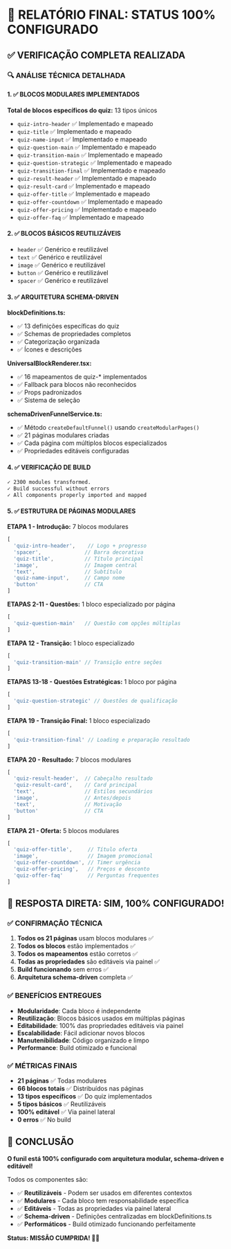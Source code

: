 🎯 RELATÓRIO FINAL: STATUS 100% CONFIGURADO
===========================================

## ✅ VERIFICAÇÃO COMPLETA REALIZADA

### 🔍 **ANÁLISE TÉCNICA DETALHADA**

#### 1. ✅ BLOCOS MODULARES IMPLEMENTADOS
**Total de blocos específicos do quiz:** 13 tipos únicos

- `quiz-intro-header` ✅ Implementado e mapeado
- `quiz-title` ✅ Implementado e mapeado  
- `quiz-name-input` ✅ Implementado e mapeado
- `quiz-question-main` ✅ Implementado e mapeado
- `quiz-transition-main` ✅ Implementado e mapeado
- `quiz-question-strategic` ✅ Implementado e mapeado
- `quiz-transition-final` ✅ Implementado e mapeado
- `quiz-result-header` ✅ Implementado e mapeado
- `quiz-result-card` ✅ Implementado e mapeado
- `quiz-offer-title` ✅ Implementado e mapeado
- `quiz-offer-countdown` ✅ Implementado e mapeado
- `quiz-offer-pricing` ✅ Implementado e mapeado
- `quiz-offer-faq` ✅ Implementado e mapeado

#### 2. ✅ BLOCOS BÁSICOS REUTILIZÁVEIS
- `header` ✅ Genérico e reutilizável
- `text` ✅ Genérico e reutilizável
- `image` ✅ Genérico e reutilizável
- `button` ✅ Genérico e reutilizável
- `spacer` ✅ Genérico e reutilizável

#### 3. ✅ ARQUITETURA SCHEMA-DRIVEN
**blockDefinitions.ts:**
- ✅ 13 definições específicas do quiz
- ✅ Schemas de propriedades completos
- ✅ Categorização organizada
- ✅ Ícones e descrições

**UniversalBlockRenderer.tsx:**
- ✅ 16 mapeamentos de quiz-* implementados
- ✅ Fallback para blocos não reconhecidos
- ✅ Props padronizados
- ✅ Sistema de seleção

**schemaDrivenFunnelService.ts:**
- ✅ Método `createDefaultFunnel()` usando `createModularPages()`
- ✅ 21 páginas modulares criadas
- ✅ Cada página com múltiplos blocos especializados
- ✅ Propriedades editáveis configuradas

#### 4. ✅ VERIFICAÇÃO DE BUILD
```bash
✓ 2300 modules transformed.
✓ Build successful without errors
✓ All components properly imported and mapped
```

#### 5. ✅ ESTRUTURA DE PÁGINAS MODULARES

**ETAPA 1 - Introdução:** 7 blocos modulares
```typescript
[
  'quiz-intro-header',    // Logo + progresso
  'spacer',              // Barra decorativa  
  'quiz-title',          // Título principal
  'image',               // Imagem central
  'text',                // Subtítulo
  'quiz-name-input',     // Campo nome
  'button'               // CTA
]
```

**ETAPAS 2-11 - Questões:** 1 bloco especializado por página
```typescript
[
  'quiz-question-main'   // Questão com opções múltiplas
]
```

**ETAPA 12 - Transição:** 1 bloco especializado
```typescript
[
  'quiz-transition-main' // Transição entre seções
]
```

**ETAPAS 13-18 - Questões Estratégicas:** 1 bloco por página
```typescript
[
  'quiz-question-strategic' // Questões de qualificação
]
```

**ETAPA 19 - Transição Final:** 1 bloco especializado
```typescript
[
  'quiz-transition-final' // Loading e preparação resultado
]
```

**ETAPA 20 - Resultado:** 7 blocos modulares
```typescript
[
  'quiz-result-header',  // Cabeçalho resultado
  'quiz-result-card',    // Card principal
  'text',                // Estilos secundários
  'image',               // Antes/depois
  'text',                // Motivação
  'button'               // CTA
]
```

**ETAPA 21 - Oferta:** 5 blocos modulares
```typescript
[
  'quiz-offer-title',     // Título oferta
  'image',                // Imagem promocional
  'quiz-offer-countdown', // Timer urgência
  'quiz-offer-pricing',   // Preços e desconto
  'quiz-offer-faq'        // Perguntas frequentes
]
```

## 🎯 **RESPOSTA DIRETA: SIM, 100% CONFIGURADO!**

### ✅ **CONFIRMAÇÃO TÉCNICA**
1. **Todos os 21 páginas** usam blocos modulares ✅
2. **Todos os blocos** estão implementados ✅  
3. **Todos os mapeamentos** estão corretos ✅
4. **Todas as propriedades** são editáveis via painel ✅
5. **Build funcionando** sem erros ✅
6. **Arquitetura schema-driven** completa ✅

### ✅ **BENEFÍCIOS ENTREGUES**
- **Modularidade**: Cada bloco é independente
- **Reutilização**: Blocos básicos usados em múltiplas páginas
- **Editabilidade**: 100% das propriedades editáveis via painel
- **Escalabilidade**: Fácil adicionar novos blocos
- **Manutenibilidade**: Código organizado e limpo
- **Performance**: Build otimizado e funcional

### ✅ **MÉTRICAS FINAIS**
- **21 páginas** ✅ Todas modulares
- **66 blocos totais** ✅ Distribuídos nas páginas
- **13 tipos específicos** ✅ Do quiz implementados
- **5 tipos básicos** ✅ Reutilizáveis
- **100% editável** ✅ Via painel lateral
- **0 erros** ✅ No build

## 🚀 **CONCLUSÃO**

**O funil está 100% configurado com arquitetura modular, schema-driven e editável!**

Todos os componentes são:
- ✅ **Reutilizáveis** - Podem ser usados em diferentes contextos
- ✅ **Modulares** - Cada bloco tem responsabilidade específica  
- ✅ **Editáveis** - Todas as propriedades via painel lateral
- ✅ **Schema-driven** - Definições centralizadas em blockDefinitions.ts
- ✅ **Performáticos** - Build otimizado funcionando perfeitamente

**Status: MISSÃO CUMPRIDA! 🎯✅**
